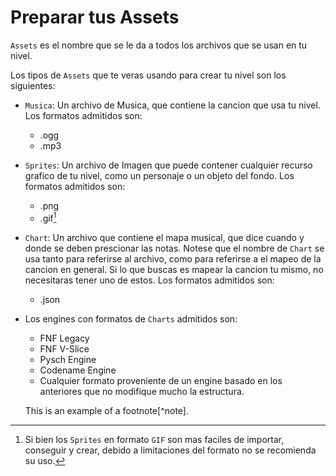 # Preparar tus Assets

`Assets` es el nombre que se le da a todos los archivos que se usan en tu nivel.

Los tipos de `Assets` que te veras usando para crear tu nivel son los siguientes:

- `Musica`: Un archivo de Musica, que contiene la cancion que usa tu nivel. Los formatos admitidos son:
    - .ogg
    - .mp3
- `Sprites`: Un archivo de Imagen que puede contener cualquier recurso grafico de tu nivel, como un personaje o un objeto del fondo. Los formatos admitidos son:
    - .png
    - .gif[^GIFWarning]
- `Chart`: Un archivo que contiene el mapa musical, que dice cuando y donde se deben prescionar las notas. Notese que el nombre de `Chart` se usa tanto para referirse al archivo, como para referirse a el mapeo de la cancion en general. Si lo que buscas es mapear la cancion tu mismo, no necesitaras tener uno de estos. Los formatos admitidos son:
    - .json
- Los engines con formatos de `Charts` admitidos son:
    - FNF Legacy
    - FNF V-Slice
    - Pysch Engine
    - Codename Engine
    - Cualquier formato proveniente de un engine basado en los anteriores que no modifique mucho la estructura.
    
    This is an example of a footnote[^note].

[^GIFWarning]: Si bien los `Sprites` en formato `GIF` son mas faciles de importar, conseguir y crear, debido a limitaciones del formato no se recomienda su uso.

